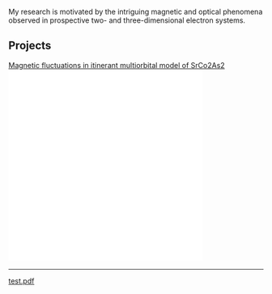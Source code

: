 My research is motivated by the intriguing magnetic and optical phenomena observed in prospective two- and three-dimensional electron systems. 

## Projects

[Magnetic fluctuations in itinerant multiorbital model of SrCo2As2](/SrCo2As2)
<img src="images/test.PNG?raw=true"/>

---

[test.pdf](http://amnedic.github.io/pdf/test.pdf)


